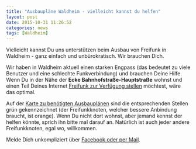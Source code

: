 ```yaml
---
title: "Ausbaupläne Waldheim - vielleicht kannst du helfen"
layout: post
date: 2015-10-31 11:26:52   
categories: news
tags: [Waldheim]
---
```

Vielleicht kannst Du uns unterstützen beim Ausbau von Freifunk in Waldheim - ganz einfach und unbürokratisch.
Wir brauchen Dich.

Wir haben in Waldheim aktuell einen starken Engpass (das bedeutet zu viele Benutzer und eine schlechte Funkverbindung) und brauchen Deine Hilfe. Wenn Du in der Nähe der **Ecke Bahnhofstraße-Hauptstraße** wohnst und einen Teil Deines Internet
[Freifunk zur Verfügung stellen](/mitmachen) möchtest, wäre das optimal.

Auf der [Karte zu benötigten Ausbauplänen](http://umap.openstreetmap.fr/de/map/benotigter-ausbau-freifunk-waldheim_58400#15/51.0751/13.0155) sind
die entsprechenden Stellen grün gekennzeichnet (der Freifunkknoten, welcher bessere Anbindung braucht, ist orange).
Wenn Du nicht dort wohnst, aber jemand kennst der helfen könnte, sprich ihn bitte mal darauf an.
Natürlich ist auch jeder andere Freifunkknoten, egal wo, willkommen.

Melde Dich unkompliziert über [Facebook oder per Mail](/kontakt).
